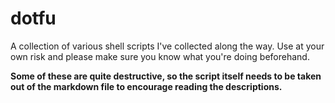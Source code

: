# dotfu

A collection of various shell scripts I've collected along the way. Use at your own risk and please make sure you know what you're doing beforehand.

**Some of these are quite destructive, so the script itself needs to be taken out of the markdown file to encourage reading the descriptions.**